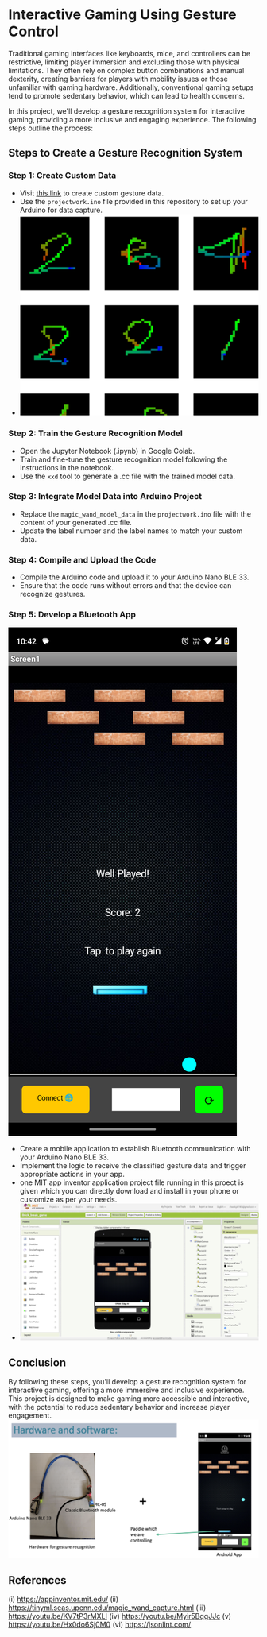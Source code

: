 # Interactive Gaming Using Gesture Control

Traditional gaming interfaces like keyboards, mice, and controllers can be restrictive, limiting player immersion and excluding those with physical limitations. They often rely on complex button combinations and manual dexterity, creating barriers for players with mobility issues or those unfamiliar with gaming hardware. Additionally, conventional gaming setups tend to promote sedentary behavior, which can lead to health concerns.

In this project, we'll develop a gesture recognition system for interactive gaming, providing a more inclusive and engaging experience. The following steps outline the process:

## Steps to Create a Gesture Recognition System

### Step 1: Create Custom Data
- Visit [this link](https://tinyml.seas.upenn.edu/magic_wand_capture.html) to create custom gesture data.
- Use the `projectwork.ino` file provided in this repository to set up your Arduino for data capture.
- ![gestures](Images/gestures.png)

### Step 2: Train the Gesture Recognition Model
- Open the Jupyter Notebook (.ipynb) in Google Colab.
- Train and fine-tune the gesture recognition model following the instructions in the notebook.
- Use the `xxd` tool to generate a .cc file with the trained model data.

### Step 3: Integrate Model Data into Arduino Project
- Replace the `magic_wand_model_data` in the `projectwork.ino` file with the content of your generated .cc file.
- Update the label number and the label names to match your custom data.

### Step 4: Compile and Upload the Code
- Compile the Arduino code and upload it to your Arduino Nano BLE 33.
- Ensure that the code runs without errors and that the device can recognize gestures.

### Step 5: Develop a Bluetooth App
![Developing a Bluetooth App](Images/App.png)
- Create a mobile application to establish Bluetooth communication with your Arduino Nano BLE 33.
- Implement the logic to receive the classified gesture data and trigger appropriate actions in your app.
- one MIT app inventor application project file running in this proect is given which you can directly download and install in your phone or customize as per your needs.
- ![Designer](Images/App_design.png)


## Conclusion
By following these steps, you'll develop a gesture recognition system for interactive gaming, offering a more immersive and inclusive experience. This project is designed to make gaming more accessible and interactive, with the potential to reduce sedentary behavior and increase player engagement.
![Hardware and software](Images/complete.png)

## References
(i) https://appinventor.mit.edu/
(ii) https://tinyml.seas.upenn.edu/magic_wand_capture.html
(iii) https://youtu.be/KV7tP3rMXLI
(iv) https://youtu.be/Myir5BqgJJc
(v) https://youtu.be/Hx0do6Sj0M0
(vi) https://jsonlint.com/

